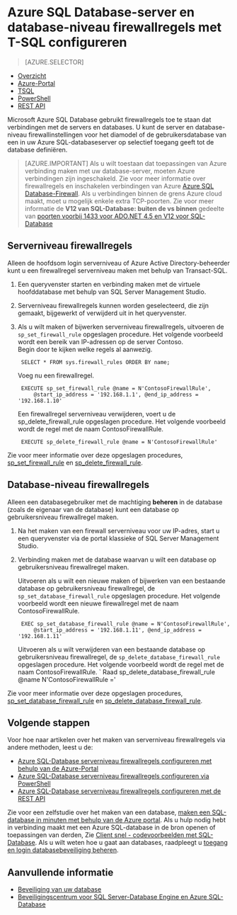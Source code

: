 <properties
    pageTitle="Azure SQL Database-server en database-niveau firewallregels met T-SQL | Microsoft Azure"
    description="Informatie over het configureren van de firewall voor IP-adressen die toegang de SQL Azure-databases tot."
    services="sql-database"
    documentationCenter=""
    authors="BYHAM"
    manager="jhubbard"
    editor=""/>


<tags
    ms.service="sql-database"
    ms.workload="data-management"
    ms.tgt_pltfrm="na"
    ms.devlang="dotnet"
    ms.topic="article" 
    ms.date="08/30/2016"
    ms.author="rickbyh"/>


# <a name="configure-azure-sql-database-server-level-and-database-level-firewall-rules-using-t-sql"></a>Azure SQL Database-server en database-niveau firewallregels met T-SQL configureren


> [AZURE.SELECTOR]
- [Overzicht](sql-database-firewall-configure.md)
- [Azure-Portal](sql-database-configure-firewall-settings.md)
- [TSQL](sql-database-configure-firewall-settings-tsql.md)
- [PowerShell](sql-database-configure-firewall-settings-powershell.md)
- [REST API](sql-database-configure-firewall-settings-rest.md)


Microsoft Azure SQL Database gebruikt firewallregels toe te staan dat verbindingen met de servers en databases. U kunt de server en database-niveau firewallinstellingen voor het diamodel of de gebruikersdatabase van een in uw Azure SQL-databaseserver op selectief toegang geeft tot de database definiëren.

> [AZURE.IMPORTANT] Als u wilt toestaan dat toepassingen van Azure verbinding maken met uw database-server, moeten Azure verbindingen zijn ingeschakeld. Zie voor meer informatie over firewallregels en inschakelen verbindingen van Azure [Azure SQL Database-Firewall](sql-database-firewall-configure.md). Als u verbindingen binnen de grens Azure cloud maakt, moet u mogelijk enkele extra TCP-poorten. Zie voor meer informatie de **V12 van SQL-Database: buiten de vs binnen** gedeelte van [poorten voorbij 1433 voor ADO.NET 4.5 en V12 voor SQL-Database](sql-database-develop-direct-route-ports-adonet-v12.md)


## <a name="server-level-firewall-rules"></a>Serverniveau firewallregels

Alleen de hoofdsom login serverniveau of Azure Active Directory-beheerder kunt u een firewallregel serverniveau maken met behulp van Transact-SQL.

1. Een queryvenster starten en verbinding maken met de virtuele hoofddatabase met behulp van SQL Server Management Studio.
2. Serverniveau firewallregels kunnen worden geselecteerd, die zijn gemaakt, bijgewerkt of verwijderd uit in het queryvenster.
3. Als u wilt maken of bijwerken serverniveau firewallregels, uitvoeren de `sp_set_firewall_rule` opgeslagen procedure. Het volgende voorbeeld wordt een bereik van IP-adressen op de server Contoso.<br/>Begin door te kijken welke regels al aanwezig.

        SELECT * FROM sys.firewall_rules ORDER BY name;

    Voeg nu een firewallregel.

        EXECUTE sp_set_firewall_rule @name = N'ContosoFirewallRule',
            @start_ip_address = '192.168.1.1', @end_ip_address = '192.168.1.10'

    Een firewallregel serverniveau verwijderen, voert u de sp_delete_firewall_rule opgeslagen procedure. Het volgende voorbeeld wordt de regel met de naam ContosoFirewallRule.
 
        EXECUTE sp_delete_firewall_rule @name = N'ContosoFirewallRule'
 
 Zie voor meer informatie over deze opgeslagen procedures, [sp_set_firewall_rule](https://msdn.microsoft.com/library/dn270017.aspx) en [sp_delete_firewall_rule](https://msdn.microsoft.com/library/dn270024.aspx).

## <a name="database-level-firewall-rules"></a>Database-niveau firewallregels

Alleen een databasegebruiker met de machtiging **beheren** in de database (zoals de eigenaar van de database) kunt een database op gebruikersniveau firewallregel maken.

1. Na het maken van een firewall serverniveau voor uw IP-adres, start u een queryvenster via de portal klassieke of SQL Server Management Studio.
2. Verbinding maken met de database waarvan u wilt een database op gebruikersniveau firewallregel maken.

    Uitvoeren als u wilt een nieuwe maken of bijwerken van een bestaande database op gebruikersniveau firewallregel, de `sp_set_database_firewall_rule` opgeslagen procedure. Het volgende voorbeeld wordt een nieuwe firewallregel met de naam ContosoFirewallRule.
 
        EXEC sp_set_database_firewall_rule @name = N'ContosoFirewallRule', 
            @start_ip_address = '192.168.1.11', @end_ip_address = '192.168.1.11'
 
    Uitvoeren als u wilt verwijderen van een bestaande database op gebruikersniveau firewallregel, de `sp_delete_database_firewall_rule` opgeslagen procedure. Het volgende voorbeeld wordt de regel met de naam ContosoFirewallRule.
`
   Raad sp_delete_database_firewall_rule @name N'ContosoFirewallRule ='

Zie voor meer informatie over deze opgeslagen procedures, [sp_set_database_firewall_rule](https://msdn.microsoft.com/library/dn270010.aspx) en [sp_delete_database_firewall_rule](https://msdn.microsoft.com/library/dn270030.aspx).

## <a name="next-steps"></a>Volgende stappen

Voor hoe naar artikelen over het maken van serverniveau firewallregels via andere methoden, leest u de: 

- [Azure SQL-Database serverniveau firewallregels configureren met behulp van de Azure-Portal](sql-database-configure-firewall-settings.md)
- [Azure SQL-Database serverniveau firewallregels configureren via PowerShell](sql-database-configure-firewall-settings-powershell.md)
- [Azure SQL-Database serverniveau firewallregels configureren met de REST API](sql-database-configure-firewall-settings-rest.md)

Zie voor een zelfstudie over het maken van een database, [maken een SQL-database in minuten met behulp van de Azure portal](sql-database-get-started.md).
Als u hulp nodig hebt in verbinding maakt met een Azure SQL-database in de bron openen of toepassingen van derden, Zie [Client snel - codevoorbeelden met SQL-Database](https://msdn.microsoft.com/library/azure/ee336282.aspx).
Als u wilt weten hoe u gaat aan databases, raadpleegt u [toegang en login databasebeveiliging beheren](https://msdn.microsoft.com/library/azure/ee336235.aspx).


## <a name="additional-resources"></a>Aanvullende informatie

- [Beveiliging van uw database](sql-database-security.md)
- [Beveiligingscentrum voor SQL Server-Database Engine en Azure SQL-Database](https://msdn.microsoft.com/library/bb510589)
